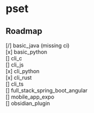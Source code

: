 # pset

## Roadmap 
[/] basic_java (missing ci)\
[x] basic_python \
[] cli_c \
[] cli_js \
[x] cli_python \
[x] cli_rust \
[] cli_ts \
[] full_stack_spring_boot_angular \
[] mobile_app_expo \
[] obsidian_plugin